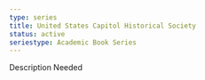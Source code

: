 ```yaml
---
type: series
title: United States Capitol Historical Society
status: active
seriestype: Academic Book Series
---
```

Description Needed